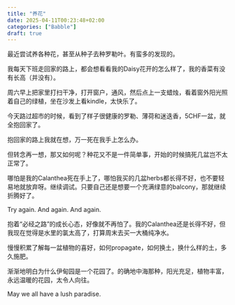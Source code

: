 ```yaml
---
title: "养花"
date: 2025-04-11T00:23:48+02:00
categories: ["Babble"]
draft: true
---
```


最近尝试养各种花，甚至从种子去种罗勒叶。有蛮多的发现的。

我每天下班走回家的路上，都会想看看我的Daisy花开的怎么样了，我的香菜有没有长高（并没有）。 

周六早上把家里打扫干净，打开窗户，通风，然后点上一支蜡烛，看着窗外阳光照着自己的绿植，坐在沙发上看kindle，太快乐了。

今天路过超市的时候，看到了样子很健康的罗勒、薄荷和迷迭香，5CHF一盆，就全抱回家了。

抱回家的路上我就在想，万一死在我手上怎么办。

但转念再一想，那又如何呢？种花又不是一件简单事，开始的时候搞死几盆岂不太正常了。

哪怕是我的Calanthea死在手上了，哪怕我买的几盆herbs都长得不好，也不要轻易地就放弃呀。继续调试。只要自己还是想要一个充满绿意的balcony，那就继续折腾好了。

Try again. And again. And again.

抱着“必经之路”的成长心态，好像就不再怕了。我的Calanthea还是长得不好，但我现在觉得是水里的氯太高了，打算周末去买一大桶纯净水。

慢慢积累了解每一盆植物的喜好，如何propagate，如何换土，换什么样的土，多久施肥。

渐渐地明白为什么伊甸园是一个花园了。的确地中海那种，阳光充足，植物丰富，永远温暖的花园，太令人向往。

May we all have a lush paradise. 

